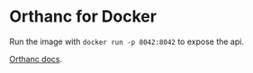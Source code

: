 # Orthanc for Docker
Run the image with `docker run -p 8042:8042` to expose the api.

[Orthanc docs](http://book.orthanc-server.com/users/docker.html).
